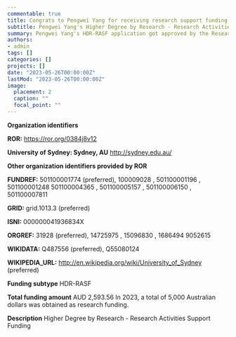 ```yaml
---
commentable: true
title: Congrats to Pengwei Yang for receiving research support funding from the Research Committee again!
subtitle: Pengwei Yang's Higher Degree by Research - Research Activities Support Funding application got approved! AUD 2,593.56 in total.
summary: Pengwei Yang's HDR-RASF application got approved by the Research Committee of the University of Sydney again. In 2023, a total of 5,000 Australian dollars was obtained as research funding.
authors:
- admin
tags: []
categories: []
projects: []
date: "2023-05-26T00:00:00Z"
lastMod: "2023-05-26T00:00:00Z"
image:
  placement: 2
  caption: ""
  focal_point: ""
---
```

**Organization identifiers**

**ROR:** https://ror.org/0384j8v12

**University of Sydney: Sydney, AU**
http://sydney.edu.au/

**Other organization identifiers provided by ROR**

**FUNDREF:** 501100001774 (preferred), 100009028 , 501100001196 , 501100001248 501100004365 , 501100005157 , 501100006150 , 501100007811

**GRID:** grid.1013.3 (preferred)

**ISNI:** 000000041936834X

**ORGREF:** 31928 (preferred), 14725975 , 15096830 , 1686494 9052615

**WIKIDATA:** Q487556 (preferred), Q55080124

**WIKIPEDIA_URL:** http://en.wikipedia.org/wiki/University_of_Sydney (preferred)

**Funding subtype**
HDR-RASF

**Total funding amount**
AUD 2,593.56
In 2023, a total of 5,000 Australian dollars was obtained as research funding.

**Description**
Higher Degree by Research - Research Activities Support Funding
